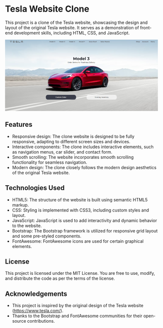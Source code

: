 # Tesla Website Clone

This project is a clone of the Tesla website, showcasing the design and layout of the original Tesla website. It serves as a demonstration of front-end development skills, including HTML, CSS, and JavaScript.

![Tesla Website Clone](Screenshot.png)

## Features

- Responsive design: The clone website is designed to be fully responsive, adapting to different screen sizes and devices.
- Interactive components: The clone includes interactive elements, such as navigation menus, car slider, and contact form.
- Smooth scrolling: The website incorporates smooth scrolling functionality for seamless navigation.
- Modern design: The clone closely follows the modern design aesthetics of the original Tesla website.

## Technologies Used

- HTML5: The structure of the website is built using semantic HTML5 markup.
- CSS: Styling is implemented with CSS3, including custom styles and layout.
- JavaScript: JavaScript is used to add interactivity and dynamic behavior to the website.
- Bootstrap: The Bootstrap framework is utilized for responsive grid layout and some pre-styled components.
- FontAwesome: FontAwesome icons are used for certain graphical elements.

## License

This project is licensed under the MIT License. You are free to use, modify, and distribute the code as per the terms of the license.

## Acknowledgements

- This project is inspired by the original design of the Tesla website (https://www.tesla.com/).
- Thanks to the Bootstrap and FontAwesome communities for their open-source contributions.

